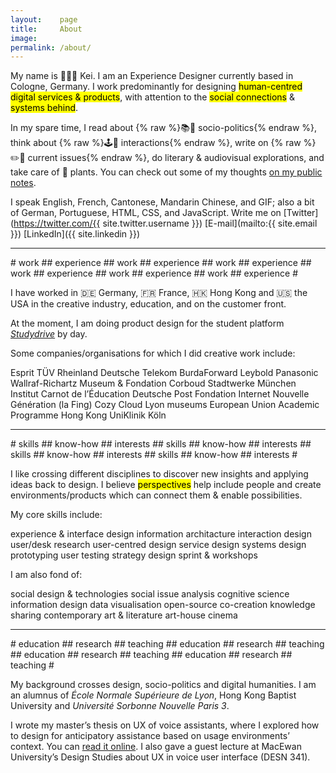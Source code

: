 ```yaml
---
layout:    page
title:     About
image: 
permalink: /about/
---
```


My name is 👨🏻‍💻 Kei. I am an Experience Designer currently based in Cologne, Germany. I work predominantly for designing <mark>human-centred digital services & products</mark>, with attention to the <mark>social connections</mark> & <mark>systems behind</mark>.

In my spare time, I read about {% raw %}<span style="display: inline-block">📚📰 socio-politics</span>{% endraw %}, think about {% raw %}<span style="display: inline-block">🕹🔀 interactions</span>{% endraw %}, write on {% raw %}<span style="display: inline-block">✏️💬 current issues</span>{% endraw %}, do literary & audiovisual explorations, and take care of 🌵 plants. You can check out some of my thoughts [on my public notes](https://notes.keikhcheung.com).

I speak English, French, Cantonese, Mandarin Chinese, and GIF; also a bit of German, Portuguese, HTML, CSS, and JavaScript. Write me on [Twitter](https://twitter.com/{{ site.twitter.username }}) [E-mail](mailto:{{ site.email }}) [LinkedIn]({{ site.linkedin }})

-------

<div class="marquee about">
<div class="marquee--content">
<span class="item-collection-1">
# work ## experience ## work ## experience ## work ## experience #</span><span class="item-collection-2"># work ## experience ## work ## experience ## work ## experience #</span>
</div>
</div>

I have worked in 🇩🇪 Germany, 🇫🇷 France, 🇭🇰 Hong Kong and 🇺🇸 the USA in the creative industry, education, and on the customer front.

At the moment, I am doing product design for the student platform [*Studydrive*](https://www.studydrive.net/) by day.

<div class="about-sec" markdown="1">
Some companies/organisations for which I did creative work include:

<span class="project client">Esprit</span> 
<span class="project client">TÜV Rheinland</span> 
<span class="project client">Deutsche Telekom</span> 
<span class="project client">BurdaForward</span> 
<span class="project client">Leybold</span> 
<span class="project client">Panasonic</span> 
<span class="project client">Wallraf-Richartz Museum & Fondation Corboud</span> 
<span class="project client">Stadtwerke München</span> 
<span class="project client">Institut Carnot de l’Éducation</span> 
<span class="project client">Deutsche Post</span> 
<span class="project client">Fondation Internet Nouvelle Génération (la Fing)</span> 
<span class="project client">Cozy Cloud</span> 
<span class="project client">Lyon museums</span> 
<span class="project client">European Union Academic Programme Hong Kong</span> 
<span class="project client">UniKlinik Köln</span> 
</div>

-------

<div class="marquee about">
<div class="marquee--content">
<span class="item-collection-1">
# skills ## know-how ## interests ## skills ## know-how ## interests #</span><span class="item-collection-2"># skills ## know-how ## interests ## skills ## know-how ## interests #</span>
</div>
</div>

I like crossing different disciplines to discover new insights and applying ideas back to design. I believe <mark>perspectives</mark> help include people and create environments/products which can connect them & enable possibilities.

<div class="about-sec" markdown="1">
My core skills include:

<span class="skill">experience & interface design</span> 
<span class="skill">information architacture</span> 
<span class="skill">interaction design</span> 
<span class="skill">user/desk research</span> 
<span class="skill">user-centred design</span> 
<span class="skill">service design</span> 
<span class="skill">systems design</span> 
<span class="skill">prototyping</span> 
<span class="skill">user testing</span> 
<span class="skill">strategy</span> 
<span class="skill">design sprint & workshops</span>
</div>

<div class="about-sec" markdown="1">
I am also fond of:

<span class="interest">social design & technologies</span> 
<span class="interest">social issue analysis</span> 
<span class="interest">cognitive science</span> 
<span class="interest">information design</span> 
<span class="interest">data visualisation</span> 
<span class="interest">open-source co-creation</span> 
<span class="interest">knowledge sharing</span> 
<span class="interest">contemporary art & literature</span> 
<span class="interest">art-house cinema</span> 
</div>

-------

<div class="marquee about">
<div class="marquee--content">
<span class="item-collection-1">
# education ## research ## teaching ## education ## research ## teaching #</span><span class="item-collection-2"># education ## research ## teaching ## education ## research ## teaching #</span>
</div>
</div>

My background crosses design, socio-politics and digital humanities. I am an alumnus of *École Normale Supérieure de Lyon*, Hong Kong Baptist University and *Université Sorbonne Nouvelle Paris 3*.

I wrote my master’s thesis on UX of voice assistants, where I explored how to design for anticipatory assistance based on usage environments’ context. You can [read it online](https://dumas.ccsd.cnrs.fr/dumas-01981716). I also gave a guest lecture at MacEwan University’s Design Studies about UX in voice user interface (DESN 341).
